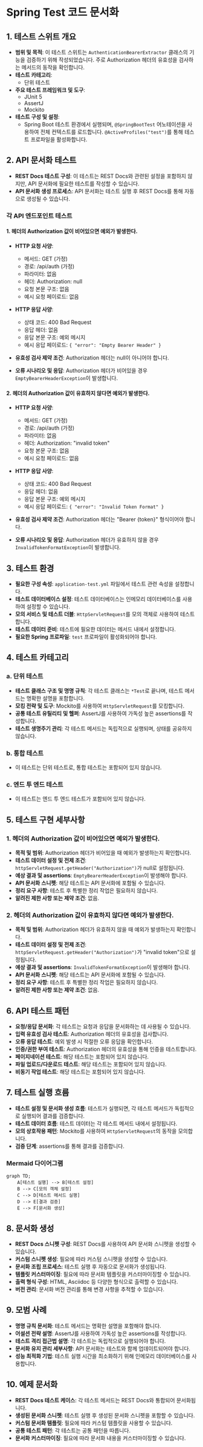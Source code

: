 
# Spring Test 코드 문서화

## 1. 테스트 스위트 개요
- **범위 및 목적**: 이 테스트 스위트는 `AuthenticationBearerExtractor` 클래스의 기능을 검증하기 위해 작성되었습니다. 주로 Authorization 헤더의 유효성을 검사하는 메서드의 동작을 확인합니다.
- **테스트 카테고리**: 
  - 단위 테스트
- **주요 테스트 프레임워크 및 도구**: 
  - JUnit 5
  - AssertJ
  - Mockito
- **테스트 구성 및 설정**: 
  - Spring Boot 테스트 환경에서 실행되며, `@SpringBootTest` 어노테이션을 사용하여 전체 컨텍스트를 로드합니다. `@ActiveProfiles("test")`를 통해 테스트 프로파일을 활성화합니다.

## 2. API 문서화 테스트
- **REST Docs 테스트 구성**: 이 테스트는 REST Docs와 관련된 설정을 포함하지 않지만, API 문서화에 필요한 테스트를 작성할 수 있습니다.
- **API 문서화 생성 프로세스**: API 문서화는 테스트 실행 후 REST Docs를 통해 자동으로 생성될 수 있습니다.

### 각 API 엔드포인트 테스트
#### 1. 헤더의 Authorization 값이 비어있으면 예외가 발생한다.
- **HTTP 요청 사양**:
  - 메서드: GET (가정)
  - 경로: /api/auth (가정)
  - 파라미터: 없음
  - 헤더: Authorization: null
  - 요청 본문 구조: 없음
  - 예시 요청 페이로드: 없음

- **HTTP 응답 사양**:
  - 상태 코드: 400 Bad Request
  - 응답 헤더: 없음
  - 응답 본문 구조: 예외 메시지
  - 예시 응답 페이로드: `{ "error": "Empty Bearer Header" }`

- **유효성 검사 제약 조건**: Authorization 헤더는 null이 아니어야 합니다.
- **오류 시나리오 및 응답**: Authorization 헤더가 비어있을 경우 `EmptyBearerHeaderException`이 발생합니다.

#### 2. 헤더의 Authorization 값이 유효하지 않다면 예외가 발생한다.
- **HTTP 요청 사양**:
  - 메서드: GET (가정)
  - 경로: /api/auth (가정)
  - 파라미터: 없음
  - 헤더: Authorization: "invalid token"
  - 요청 본문 구조: 없음
  - 예시 요청 페이로드: 없음

- **HTTP 응답 사양**:
  - 상태 코드: 400 Bad Request
  - 응답 헤더: 없음
  - 응답 본문 구조: 예외 메시지
  - 예시 응답 페이로드: `{ "error": "Invalid Token Format" }`

- **유효성 검사 제약 조건**: Authorization 헤더는 "Bearer {token}" 형식이어야 합니다.
- **오류 시나리오 및 응답**: Authorization 헤더가 유효하지 않을 경우 `InvalidTokenFormatException`이 발생합니다.

## 3. 테스트 환경
- **필요한 구성 속성**: `application-test.yml` 파일에서 테스트 관련 속성을 설정합니다.
- **테스트 데이터베이스 설정**: 테스트 데이터베이스는 인메모리 데이터베이스를 사용하여 설정할 수 있습니다.
- **모의 서비스 및 테스트 더블**: `HttpServletRequest`를 모의 객체로 사용하여 테스트합니다.
- **테스트 데이터 준비**: 테스트에 필요한 데이터는 메서드 내에서 설정합니다.
- **필요한 Spring 프로파일**: `test` 프로파일이 활성화되어야 합니다.

## 4. 테스트 카테고리
### a. 단위 테스트
- **테스트 클래스 구조 및 명명 규칙**: 각 테스트 클래스는 `*Test`로 끝나며, 테스트 메서드는 명확한 설명을 포함합니다.
- **모킹 전략 및 도구**: Mockito를 사용하여 `HttpServletRequest`를 모킹합니다.
- **공통 테스트 유틸리티 및 헬퍼**: AssertJ를 사용하여 가독성 높은 assertions를 작성합니다.
- **테스트 생명주기 관리**: 각 테스트 메서드는 독립적으로 실행되며, 상태를 공유하지 않습니다.

### b. 통합 테스트
- 이 테스트는 단위 테스트로, 통합 테스트는 포함되어 있지 않습니다.

### c. 엔드 투 엔드 테스트
- 이 테스트는 엔드 투 엔드 테스트가 포함되어 있지 않습니다.

## 5. 테스트 구현 세부사항
### 1. 헤더의 Authorization 값이 비어있으면 예외가 발생한다.
- **목적 및 범위**: Authorization 헤더가 비어있을 때 예외가 발생하는지 확인합니다.
- **테스트 데이터 설정 및 전제 조건**: `httpServletRequest.getHeader("Authorization")`가 null로 설정됩니다.
- **예상 결과 및 assertions**: `EmptyBearerHeaderException`이 발생해야 합니다.
- **API 문서화 스니펫**: 해당 테스트는 API 문서화에 포함될 수 있습니다.
- **정리 요구 사항**: 테스트 후 특별한 정리 작업은 필요하지 않습니다.
- **알려진 제한 사항 또는 제약 조건**: 없음.

### 2. 헤더의 Authorization 값이 유효하지 않다면 예외가 발생한다.
- **목적 및 범위**: Authorization 헤더가 유효하지 않을 때 예외가 발생하는지 확인합니다.
- **테스트 데이터 설정 및 전제 조건**: `httpServletRequest.getHeader("Authorization")`가 "invalid token"으로 설정됩니다.
- **예상 결과 및 assertions**: `InvalidTokenFormatException`이 발생해야 합니다.
- **API 문서화 스니펫**: 해당 테스트는 API 문서화에 포함될 수 있습니다.
- **정리 요구 사항**: 테스트 후 특별한 정리 작업은 필요하지 않습니다.
- **알려진 제한 사항 또는 제약 조건**: 없음.

## 6. API 테스트 패턴
- **요청/응답 문서화**: 각 테스트는 요청과 응답을 문서화하는 데 사용될 수 있습니다.
- **입력 유효성 검사 테스트**: Authorization 헤더의 유효성을 검사합니다.
- **오류 응답 테스트**: 예외 발생 시 적절한 오류 응답을 확인합니다.
- **인증/권한 부여 테스트**: Authorization 헤더의 유효성을 통해 인증을 테스트합니다.
- **페이지네이션 테스트**: 해당 테스트는 포함되어 있지 않습니다.
- **파일 업로드/다운로드 테스트**: 해당 테스트는 포함되어 있지 않습니다.
- **비동기 작업 테스트**: 해당 테스트는 포함되어 있지 않습니다.

## 7. 테스트 실행 흐름
- **테스트 설정 및 문서화 생성 흐름**: 테스트가 실행되면, 각 테스트 메서드가 독립적으로 실행되어 결과를 검증합니다.
- **테스트 데이터 흐름**: 테스트 데이터는 각 테스트 메서드 내에서 설정됩니다.
- **모의 상호작용 패턴**: Mockito를 사용하여 `HttpServletRequest`의 동작을 모의합니다.
- **검증 단계**: assertions를 통해 결과를 검증합니다.

### Mermaid 다이어그램
```mermaid
graph TD;
    A[테스트 실행] --> B[테스트 설정]
    B --> C[모의 객체 설정]
    C --> D[테스트 메서드 실행]
    D --> E[결과 검증]
    E --> F[문서화 생성]
```

## 8. 문서화 생성
- **REST Docs 스니펫 구성**: REST Docs를 사용하여 API 문서화 스니펫을 생성할 수 있습니다.
- **커스텀 스니펫 생성**: 필요에 따라 커스텀 스니펫을 생성할 수 있습니다.
- **문서화 조립 프로세스**: 테스트 실행 후 자동으로 문서화가 생성됩니다.
- **템플릿 커스터마이징**: 필요에 따라 문서화 템플릿을 커스터마이징할 수 있습니다.
- **출력 형식 구성**: HTML, Asciidoc 등 다양한 형식으로 출력할 수 있습니다.
- **버전 관리**: 문서화 버전 관리를 통해 변경 사항을 추적할 수 있습니다.

## 9. 모범 사례
- **명명 규칙 문서화**: 테스트 메서드는 명확한 설명을 포함해야 합니다.
- **어설션 전략 설명**: AssertJ를 사용하여 가독성 높은 assertions를 작성합니다.
- **테스트 격리 접근법 설명**: 각 테스트는 독립적으로 실행되어야 합니다.
- **문서화 유지 관리 세부사항**: API 문서화는 테스트와 함께 업데이트되어야 합니다.
- **성능 최적화 기법**: 테스트 실행 시간을 최소화하기 위해 인메모리 데이터베이스를 사용합니다.

## 10. 예제 문서화
- **REST Docs 테스트 케이스**: 각 테스트 메서드는 REST Docs와 통합되어 문서화됩니다.
- **생성된 문서화 스니펫**: 테스트 실행 후 생성된 문서화 스니펫을 포함할 수 있습니다.
- **커스텀 문서화 템플릿**: 필요에 따라 커스텀 템플릿을 사용할 수 있습니다.
- **공통 테스트 패턴**: 각 테스트는 공통 패턴을 따릅니다.
- **문서화 커스터마이징**: 필요에 따라 문서화 내용을 커스터마이징할 수 있습니다.
```
